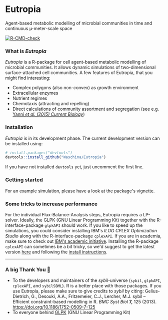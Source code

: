 # Eutropia

Agent-based metabolic modelling of microbial communities in time and continuous µ-meter-scale space

<!-- badges: start -->
[![R-CMD-check](https://github.com/Waschina/Eutropia/actions/workflows/R-CMD-check.yaml/badge.svg)](https://github.com/Waschina/Eutropia/actions/workflows/R-CMD-check.yaml)
<!-- badges: end -->

### What is *Eutropia*

*Eutropia* is a R-package for cell agent-based metabolic modelling of microbial communities. It allows dynamic simulations of two-dimensional surface-attached cell communities. A few features of Eutropia, that you might find interesting:

- Complex polygons (also non-convex) as growth environment
- Extracellular enzymes
- Nutrient regimes
- Chemotaxis (attracting and repelling)
- Direct calculations of community assortment and segregation (see e.g. [Yanni *et al. (2015) Current Biology*](https://doi.org/10.1016/j.cub.2019.03.068))

### Installation

*Eutropia* is in its development phase. The current development version can be installed using: 

```R
# install.packages("devtools")
devtools::install_github("Waschina/Eutropia")
```
If you have not installed `devtools` yet, just uncomment the first line.

### Getting started

For an example simulation, please have a look at the package's vignette.

### Some tricks to increase performance

For the individual Flux-Balance-Analysis steps, Eutropia requires a LP-solver. Ideally, the GLPK (GNU Linear Programming Kit) together with the R-interface-package `glpkAPI` should work. If you like to speed up the simulations, you could consider installing IBM's *ILOG CPLEX Optimization Studio* along with the R-interface-package `cplexAPI`. If you are in academia, make sure to check out [IBM's academic initiative](https://community.ibm.com/community/user/datascience/blogs/xavier-nodet1/2020/07/09/cplex-free-for-students).  Installing the R-package `cplexAPI` can sometimes be a bit tricky, so we'd suggest to get the latest version [here](https://gitlab.cs.uni-duesseldorf.de/general/ccb/cplexAPI) and following the [install instructions](https://gitlab.cs.uni-duesseldorf.de/general/ccb/cplexAPI/-/blob/master/inst/INSTALL).

------

### A big Thank You :bouquet:

- To the developers and maintainers of the *sybil*-universe (`sybil`, `glpkAPI`, `cplexAPI`, and `sybilSBML`). R is a better place with those packages. If you use Eutropia, please make sure to give credits to *sybil* by citing:
  Gelius-Dietrich, G., Desouki, A.A., Fritzemeier, C.J., Lercher, M.J. sybil – Efficient constraint-based modelling in R.                    *BMC Syst Biol* **7,** 125 (2013). https://doi.org/10.1186/1752-0509-7-125
- To everyone behind [GLPK](https://www.gnu.org/software/glpk/) (GNU Linear Programming Kit)

